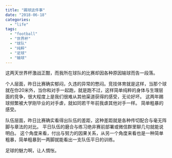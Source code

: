 ```yaml
---
title: "踢球这件事"
date: "2018-06-18"
categories: 
  - "life"
tags: 
  - "football"
  - "世界杯"
  - "球队"
  - "纯粹"
  - "足球"
  - "输球"
---
```


这两天世界杯激战正酣，而我所在球队的比赛却因各种原因输球而告一段落。

个人层面，昨日比赛确实郁闷，久违的异常的憋闷。竞技体育就是这样，当那个球就在你20米外，当你和对手一起跑，就是跑不过，这样简单纯粹的身体与生理层面的竞争，很大程度上是我们很难从其他渠道获得的感受，无论好坏。 这两年踢球频繁被大学刚毕业的对手虐，就如同若干年前我虐其他对手一样。 简单粗暴的感受。

队伍层面，昨日比赛确实看得出队伍的差距，这种差距就是各种传切配合与毫无阵脚与章法的对比。 平日队伍的磨合与练习绝非赛前部署或微信群里聊几句就能说明白。 这个角度来看，付出与努力的因果关系，从另一个角度来看也是一种简单粗暴，简单粗暴到一两脚就能看出一支队伍平日的训练。

足球的魅力啊，让人惆怅。
